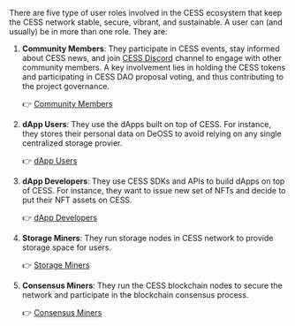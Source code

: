 There are five type of user roles involved in the CESS ecosystem that keep the CESS network stable, secure, vibrant, and sustainable. A user can (and usually) be in more than one role. They are:

1. **Community Members**: They participate in CESS events, stay informed about CESS news, and join [CESS Discord](https://discord.gg/cess) channel to engage with other community members. A key involvement lies in holding the CESS tokens and participating in CESS DAO proposal voting, and thus contributing to the project governance.

    👉 [Community Members](community/README.md)

2. **dApp Users**: They use the dApps built on top of CESS. For instance, they stores their personal data on DeOSS to avoid relying on any single centralized storage provier.

    👉 [dApp Users](user/README.md)

3.  **dApp Developers**: They use CESS SDKs and APIs to build dApps on top of CESS. For instance, they want to issue new set of NFTs and decide to put their NFT assets on CESS.

    👉 [dApp Developers](developer/README.md)

4. **Storage Miners**: They run storage nodes in CESS network to provide storage space for users.

    👉 [Storage Miners](storage-miner/README.md)

5. **Consensus Miners**: They run the CESS blockchain nodes to secure the network and participate in the blockchain consensus process.

    👉 [Consensus Miners](consensus-miner/README.md)
